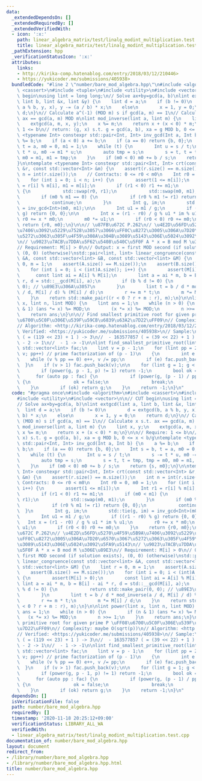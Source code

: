 ```yaml
---
data:
  _extendedDependsOn: []
  _extendedRequiredBy: []
  _extendedVerifiedWith:
  - icon: ':x:'
    path: linear_algebra_matrix/test/linalg_modint_multiplication.test.cpp
    title: linear_algebra_matrix/test/linalg_modint_multiplication.test.cpp
  _pathExtension: hpp
  _verificationStatusIcon: ':x:'
  attributes:
    links:
    - http://kirika-comp.hatenablog.com/entry/2018/03/12/210446>
    - https://yukicoder.me/submissions/405938>
  bundledCode: "#line 2 \"number/bare_mod_algebra.hpp\"\n#include <algorithm>\n#include\
    \ <cassert>\n#include <tuple>\n#include <utility>\n#include <vector>\n\n// CUT\
    \ begin\nusing lint = long long;\n// Solve ax+by=gcd(a, b)\nlint extgcd(lint a,\
    \ lint b, lint &x, lint &y) {\n    lint d = a;\n    if (b != 0)\n        d = extgcd(b,\
    \ a % b, y, x), y -= (a / b) * x;\n    else\n        x = 1, y = 0;\n    return\
    \ d;\n}\n// Calculate a^(-1) (MOD m) s if gcd(a, m) == 1\n// Calculate x s.t.\
    \ ax == gcd(a, m) MOD m\nlint mod_inverse(lint a, lint m) {\n    lint x, y;\n\
    \    extgcd(a, m, x, y);\n    x %= m;\n    return x + (x < 0) * m;\n}\n\n// Require:\
    \ 1 <= b\n// return: (g, x) s.t. g = gcd(a, b), xa = g MOD b, 0 <= x < b/g\ntemplate\
    \ <typename Int> constexpr std::pair<Int, Int> inv_gcd(Int a, Int b) {\n    a\
    \ %= b;\n    if (a < 0) a += b;\n    if (a == 0) return {b, 0};\n    Int s = b,\
    \ t = a, m0 = 0, m1 = 1;\n    while (t) {\n        Int u = s / t;\n        s -=\
    \ t * u, m0 -= m1 * u;\n        auto tmp = s;\n        s = t, t = tmp, tmp = m0,\
    \ m0 = m1, m1 = tmp;\n    }\n    if (m0 < 0) m0 += b / s;\n    return {s, m0};\n\
    }\n\ntemplate <typename Int> constexpr std::pair<Int, Int> crt(const std::vector<Int>\
    \ &r, const std::vector<Int> &m) {\n    assert(r.size() == m.size());\n    int\
    \ n = int(r.size());\n    // Contracts: 0 <= r0 < m0\n    Int r0 = 0, m0 = 1;\n\
    \    for (int i = 0; i < n; i++) {\n        assert(1 <= m[i]);\n        Int r1\
    \ = r[i] % m[i], m1 = m[i];\n        if (r1 < 0) r1 += m1;\n        if (m0 < m1)\
    \ {\n            std::swap(r0, r1);\n            std::swap(m0, m1);\n        }\n\
    \        if (m0 % m1 == 0) {\n            if (r0 % m1 != r1) return {0, 0};\n\
    \            continue;\n        }\n        Int g, im;\n        std::tie(g, im)\
    \ = inv_gcd<Int>(m0, m1);\n\n        Int u1 = m1 / g;\n        if ((r1 - r0) %\
    \ g) return {0, 0};\n\n        Int x = (r1 - r0) / g % u1 * im % u1;\n       \
    \ r0 += x * m0;\n        m0 *= u1;\n        if (r0 < 0) r0 += m0;\n    }\n   \
    \ return {r0, m0};\n}\n\n// \u87FB\u672C P.262\n// \u4E2D\u56FD\u5270\u4F59\u5B9A\
    \u7406\u3092\u5229\u7528\u3057\u3066\uFF0C\u8272\u3005\u306A\u7D20\u6570\u3067\
    \u5272\u3063\u305F\u4F59\u308A\u304B\u3089\u5143\u306E\u5024\u3092\u5FA9\u5143\
    \n// \u9023\u7ACB\u7DDA\u5F62\u5408\u540C\u5F0F A * x = B mod M \u306E\u89E3\n\
    // Requirement: M[i] > 0\n// Output: x = first MOD second (if solution exists),\
    \ (0, 0) (otherwise)\nstd::pair<lint, lint> linear_congruence(const std::vector<lint>\
    \ &A, const std::vector<lint> &B, const std::vector<lint> &M) {\n    lint r =\
    \ 0, m = 1;\n    assert(A.size() == M.size());\n    assert(B.size() == M.size());\n\
    \    for (int i = 0; i < (int)A.size(); i++) {\n        assert(M[i] > 0);\n  \
    \      const lint ai = A[i] % M[i];\n        lint a = ai * m, b = B[i] - ai *\
    \ r, d = std::__gcd(M[i], a);\n        if (b % d != 0) {\n            return std::make_pair(0,\
    \ 0); // \u89E3\u306A\u3057\n        }\n        lint t = b / d * mod_inverse(a\
    \ / d, M[i] / d) % (M[i] / d);\n        r += m * t;\n        m *= M[i] / d;\n\
    \    }\n    return std::make_pair((r < 0 ? r + m : r), m);\n}\n\nlint power(lint\
    \ x, lint n, lint MOD) {\n    lint ans = 1;\n    while (n > 0) {\n        if (n\
    \ & 1) (ans *= x) %= MOD;\n        (x *= x) %= MOD;\n        n >>= 1;\n    }\n\
    \    return ans;\n}\n\n// Find smallest primitive root for given prime P \uFF08\
    \u6700\u5C0F\u306E\u539F\u59CB\u6839\u63A2\u7D22\uFF09\n// Complexity: maybe O(sqrt(p))\n\
    // Algorithm: <http://kirika-comp.hatenablog.com/entry/2018/03/12/210446>\n//\
    \ Verified: <https://yukicoder.me/submissions/405938>\n// Sample:\n//  - 998244353\
    \ ( = (119 << 23) + 1 ) -> 3\n//  - 163577857 ( = (39 << 22) + 1 ) -> 23\n// \
    \ - 2 -> 1\n//  - 1 -> -1\n\nlint find_smallest_primitive_root(lint p) {\n   \
    \ std::vector<lint> fac;\n    lint v = p - 1;\n    for (lint pp = 2; pp * pp <=\
    \ v; pp++) // prime factorization of (p - 1)\n    {\n        int e = 0;\n    \
    \    while (v % pp == 0) e++, v /= pp;\n        if (e) fac.push_back(pp);\n  \
    \  }\n    if (v > 1) fac.push_back(v);\n\n    for (lint g = 1; g < p; g++) {\n\
    \        if (power(g, p - 1, p) != 1) return -1;\n        bool ok = true;\n  \
    \      for (auto pp : fac) {\n            if (power(g, (p - 1) / pp, p) == 1)\
    \ {\n                ok = false;\n                break;\n            }\n    \
    \    }\n        if (ok) return g;\n    }\n    return -1;\n}\n"
  code: "#pragma once\n#include <algorithm>\n#include <cassert>\n#include <tuple>\n\
    #include <utility>\n#include <vector>\n\n// CUT begin\nusing lint = long long;\n\
    // Solve ax+by=gcd(a, b)\nlint extgcd(lint a, lint b, lint &x, lint &y) {\n  \
    \  lint d = a;\n    if (b != 0)\n        d = extgcd(b, a % b, y, x), y -= (a /\
    \ b) * x;\n    else\n        x = 1, y = 0;\n    return d;\n}\n// Calculate a^(-1)\
    \ (MOD m) s if gcd(a, m) == 1\n// Calculate x s.t. ax == gcd(a, m) MOD m\nlint\
    \ mod_inverse(lint a, lint m) {\n    lint x, y;\n    extgcd(a, m, x, y);\n   \
    \ x %= m;\n    return x + (x < 0) * m;\n}\n\n// Require: 1 <= b\n// return: (g,\
    \ x) s.t. g = gcd(a, b), xa = g MOD b, 0 <= x < b/g\ntemplate <typename Int> constexpr\
    \ std::pair<Int, Int> inv_gcd(Int a, Int b) {\n    a %= b;\n    if (a < 0) a +=\
    \ b;\n    if (a == 0) return {b, 0};\n    Int s = b, t = a, m0 = 0, m1 = 1;\n\
    \    while (t) {\n        Int u = s / t;\n        s -= t * u, m0 -= m1 * u;\n\
    \        auto tmp = s;\n        s = t, t = tmp, tmp = m0, m0 = m1, m1 = tmp;\n\
    \    }\n    if (m0 < 0) m0 += b / s;\n    return {s, m0};\n}\n\ntemplate <typename\
    \ Int> constexpr std::pair<Int, Int> crt(const std::vector<Int> &r, const std::vector<Int>\
    \ &m) {\n    assert(r.size() == m.size());\n    int n = int(r.size());\n    //\
    \ Contracts: 0 <= r0 < m0\n    Int r0 = 0, m0 = 1;\n    for (int i = 0; i < n;\
    \ i++) {\n        assert(1 <= m[i]);\n        Int r1 = r[i] % m[i], m1 = m[i];\n\
    \        if (r1 < 0) r1 += m1;\n        if (m0 < m1) {\n            std::swap(r0,\
    \ r1);\n            std::swap(m0, m1);\n        }\n        if (m0 % m1 == 0) {\n\
    \            if (r0 % m1 != r1) return {0, 0};\n            continue;\n      \
    \  }\n        Int g, im;\n        std::tie(g, im) = inv_gcd<Int>(m0, m1);\n\n\
    \        Int u1 = m1 / g;\n        if ((r1 - r0) % g) return {0, 0};\n\n     \
    \   Int x = (r1 - r0) / g % u1 * im % u1;\n        r0 += x * m0;\n        m0 *=\
    \ u1;\n        if (r0 < 0) r0 += m0;\n    }\n    return {r0, m0};\n}\n\n// \u87FB\
    \u672C P.262\n// \u4E2D\u56FD\u5270\u4F59\u5B9A\u7406\u3092\u5229\u7528\u3057\u3066\
    \uFF0C\u8272\u3005\u306A\u7D20\u6570\u3067\u5272\u3063\u305F\u4F59\u308A\u304B\
    \u3089\u5143\u306E\u5024\u3092\u5FA9\u5143\n// \u9023\u7ACB\u7DDA\u5F62\u5408\u540C\
    \u5F0F A * x = B mod M \u306E\u89E3\n// Requirement: M[i] > 0\n// Output: x =\
    \ first MOD second (if solution exists), (0, 0) (otherwise)\nstd::pair<lint, lint>\
    \ linear_congruence(const std::vector<lint> &A, const std::vector<lint> &B, const\
    \ std::vector<lint> &M) {\n    lint r = 0, m = 1;\n    assert(A.size() == M.size());\n\
    \    assert(B.size() == M.size());\n    for (int i = 0; i < (int)A.size(); i++)\
    \ {\n        assert(M[i] > 0);\n        const lint ai = A[i] % M[i];\n       \
    \ lint a = ai * m, b = B[i] - ai * r, d = std::__gcd(M[i], a);\n        if (b\
    \ % d != 0) {\n            return std::make_pair(0, 0); // \u89E3\u306A\u3057\n\
    \        }\n        lint t = b / d * mod_inverse(a / d, M[i] / d) % (M[i] / d);\n\
    \        r += m * t;\n        m *= M[i] / d;\n    }\n    return std::make_pair((r\
    \ < 0 ? r + m : r), m);\n}\n\nlint power(lint x, lint n, lint MOD) {\n    lint\
    \ ans = 1;\n    while (n > 0) {\n        if (n & 1) (ans *= x) %= MOD;\n     \
    \   (x *= x) %= MOD;\n        n >>= 1;\n    }\n    return ans;\n}\n\n// Find smallest\
    \ primitive root for given prime P \uFF08\u6700\u5C0F\u306E\u539F\u59CB\u6839\u63A2\
    \u7D22\uFF09\n// Complexity: maybe O(sqrt(p))\n// Algorithm: <http://kirika-comp.hatenablog.com/entry/2018/03/12/210446>\n\
    // Verified: <https://yukicoder.me/submissions/405938>\n// Sample:\n//  - 998244353\
    \ ( = (119 << 23) + 1 ) -> 3\n//  - 163577857 ( = (39 << 22) + 1 ) -> 23\n// \
    \ - 2 -> 1\n//  - 1 -> -1\n\nlint find_smallest_primitive_root(lint p) {\n   \
    \ std::vector<lint> fac;\n    lint v = p - 1;\n    for (lint pp = 2; pp * pp <=\
    \ v; pp++) // prime factorization of (p - 1)\n    {\n        int e = 0;\n    \
    \    while (v % pp == 0) e++, v /= pp;\n        if (e) fac.push_back(pp);\n  \
    \  }\n    if (v > 1) fac.push_back(v);\n\n    for (lint g = 1; g < p; g++) {\n\
    \        if (power(g, p - 1, p) != 1) return -1;\n        bool ok = true;\n  \
    \      for (auto pp : fac) {\n            if (power(g, (p - 1) / pp, p) == 1)\
    \ {\n                ok = false;\n                break;\n            }\n    \
    \    }\n        if (ok) return g;\n    }\n    return -1;\n}\n"
  dependsOn: []
  isVerificationFile: false
  path: number/bare_mod_algebra.hpp
  requiredBy: []
  timestamp: '2020-11-18 20:25:12+09:00'
  verificationStatus: LIBRARY_ALL_WA
  verifiedWith:
  - linear_algebra_matrix/test/linalg_modint_multiplication.test.cpp
documentation_of: number/bare_mod_algebra.hpp
layout: document
redirect_from:
- /library/number/bare_mod_algebra.hpp
- /library/number/bare_mod_algebra.hpp.html
title: number/bare_mod_algebra.hpp
---
```

